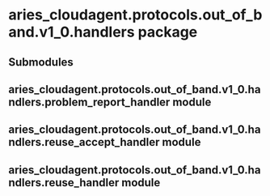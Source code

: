 # aries_cloudagent.protocols.out_of_band.v1_0.handlers package

## Submodules

## aries_cloudagent.protocols.out_of_band.v1_0.handlers.problem_report_handler module

## aries_cloudagent.protocols.out_of_band.v1_0.handlers.reuse_accept_handler module

## aries_cloudagent.protocols.out_of_band.v1_0.handlers.reuse_handler module
